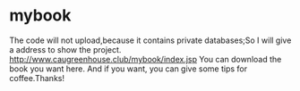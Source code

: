 # mybook
The code will not upload,because it contains private databases;So I will give a address to show the project.
http://www.caugreenhouse.club/mybook/index.jsp
You can download the book you want here.
And if you want, you can give some tips for coffee.Thanks!

